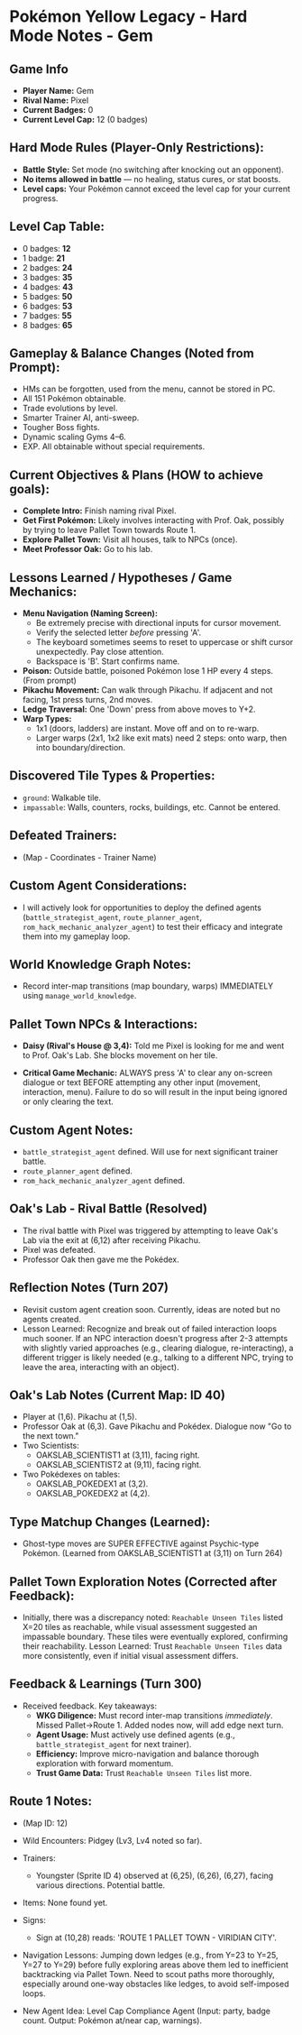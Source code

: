 # Pokémon Yellow Legacy - Hard Mode Notes - Gem

## Game Info
*   **Player Name:** Gem
*   **Rival Name:** Pixel
*   **Current Badges:** 0
*   **Current Level Cap:** 12 (0 badges)

## Hard Mode Rules (Player-Only Restrictions):
*   **Battle Style:** Set mode (no switching after knocking out an opponent).
*   **No items allowed in battle** — no healing, status cures, or stat boosts.
*   **Level caps:** Your Pokémon cannot exceed the level cap for your current progress.

## Level Cap Table:
*   0 badges: **12**
*   1 badge: **21**
*   2 badges: **24**
*   3 badges: **35**
*   4 badges: **43**
*   5 badges: **50**
*   6 badges: **53**
*   7 badges: **55**
*   8 badges: **65**

## Gameplay & Balance Changes (Noted from Prompt):
*   HMs can be forgotten, used from the menu, cannot be stored in PC.
*   All 151 Pokémon obtainable.
*   Trade evolutions by level.
*   Smarter Trainer AI, anti-sweep.
*   Tougher Boss fights.
*   Dynamic scaling Gyms 4–6.
*   EXP. All obtainable without special requirements.

## Current Objectives & Plans (HOW to achieve goals):
*   **Complete Intro:** Finish naming rival Pixel.
*   **Get First Pokémon:** Likely involves interacting with Prof. Oak, possibly by trying to leave Pallet Town towards Route 1.
*   **Explore Pallet Town:** Visit all houses, talk to NPCs (once).
*   **Meet Professor Oak:** Go to his lab.

## Lessons Learned / Hypotheses / Game Mechanics:
*   **Menu Navigation (Naming Screen):**
    *   Be extremely precise with directional inputs for cursor movement.
    *   Verify the selected letter *before* pressing 'A'.
    *   The keyboard sometimes seems to reset to uppercase or shift cursor unexpectedly. Pay close attention.
    *   Backspace is 'B'. Start confirms name.
*   **Poison:** Outside battle, poisoned Pokémon lose 1 HP every 4 steps. (From prompt)
*   **Pikachu Movement:** Can walk through Pikachu. If adjacent and not facing, 1st press turns, 2nd moves.
*   **Ledge Traversal:** One 'Down' press from above moves to Y+2.
*   **Warp Types:**
    *   1x1 (doors, ladders) are instant. Move off and on to re-warp.
    *   Larger warps (2x1, 1x2 like exit mats) need 2 steps: onto warp, then into boundary/direction.

## Discovered Tile Types & Properties:
*   `ground`: Walkable tile.
*   `impassable`: Walls, counters, rocks, buildings, etc. Cannot be entered.

## Defeated Trainers:
*   (Map - Coordinates - Trainer Name)

## Custom Agent Considerations:
*   I will actively look for opportunities to deploy the defined agents (`battle_strategist_agent`, `route_planner_agent`, `rom_hack_mechanic_analyzer_agent`) to test their efficacy and integrate them into my gameplay loop.

## World Knowledge Graph Notes:
*   Record inter-map transitions (map boundary, warps) IMMEDIATELY using `manage_world_knowledge`.

## Pallet Town NPCs & Interactions:
*   **Daisy (Rival's House @ 3,4):** Told me Pixel is looking for me and went to Prof. Oak's Lab. She blocks movement on her tile.

*   **Critical Game Mechanic:** ALWAYS press 'A' to clear any on-screen dialogue or text BEFORE attempting any other input (movement, interaction, menu). Failure to do so will result in the input being ignored or only clearing the text.

## Custom Agent Notes:
*   `battle_strategist_agent` defined. Will use for next significant trainer battle.
*   `route_planner_agent` defined.
*   `rom_hack_mechanic_analyzer_agent` defined.

## Oak's Lab - Rival Battle (Resolved)
*   The rival battle with Pixel was triggered by attempting to leave Oak's Lab via the exit at (6,12) after receiving Pikachu.
*   Pixel was defeated.
*   Professor Oak then gave me the Pokédex.

## Reflection Notes (Turn 207)
*   Revisit custom agent creation soon. Currently, ideas are noted but no agents created.
*   Lesson Learned: Recognize and break out of failed interaction loops much sooner. If an NPC interaction doesn't progress after 2-3 attempts with slightly varied approaches (e.g., clearing dialogue, re-interacting), a different trigger is likely needed (e.g., talking to a different NPC, trying to leave the area, interacting with an object).

## Oak's Lab Notes (Current Map: ID 40)
*   Player at (1,6). Pikachu at (1,5).
*   Professor Oak at (6,3). Gave Pikachu and Pokédex. Dialogue now "Go to the next town."
*   Two Scientists:
    *   OAKSLAB_SCIENTIST1 at (3,11), facing right.
    *   OAKSLAB_SCIENTIST2 at (9,11), facing right.
*   Two Pokédexes on tables:
    *   OAKSLAB_POKEDEX1 at (3,2).
    *   OAKSLAB_POKEDEX2 at (4,2).

## Type Matchup Changes (Learned):
*   Ghost-type moves are SUPER EFFECTIVE against Psychic-type Pokémon. (Learned from OAKSLAB_SCIENTIST1 at (3,11) on Turn 264)

## Pallet Town Exploration Notes (Corrected after Feedback):
*   Initially, there was a discrepancy noted: `Reachable Unseen Tiles` listed X=20 tiles as reachable, while visual assessment suggested an impassable boundary. These tiles were eventually explored, confirming their reachability. Lesson Learned: Trust `Reachable Unseen Tiles` data more consistently, even if initial visual assessment differs.

## Feedback & Learnings (Turn 300)
*   Received feedback. Key takeaways:
    *   **WKG Diligence:** Must record inter-map transitions *immediately*. Missed Pallet->Route 1. Added nodes now, will add edge next turn.
    *   **Agent Usage:** Must actively use defined agents (e.g., `battle_strategist_agent` for next trainer).
    *   **Efficiency:** Improve micro-navigation and balance thorough exploration with forward momentum.
    *   **Trust Game Data:** Trust `Reachable Unseen Tiles` list more.

## Route 1 Notes:
*   (Map ID: 12)
*   Wild Encounters: Pidgey (Lv3, Lv4 noted so far).
*   Trainers:
    *   Youngster (Sprite ID 4) observed at (6,25), (6,26), (6,27), facing various directions. Potential battle.
*   Items: None found yet.
*   Signs:
    *   Sign at (10,28) reads: 'ROUTE 1 PALLET TOWN - VIRIDIAN CITY'.
*   Navigation Lessons: Jumping down ledges (e.g., from Y=23 to Y=25, Y=27 to Y=29) before fully exploring areas above them led to inefficient backtracking via Pallet Town. Need to scout paths more thoroughly, especially around one-way obstacles like ledges, to avoid self-imposed loops.

*   New Agent Idea: Level Cap Compliance Agent (Input: party, badge count. Output: Pokémon at/near cap, warnings).